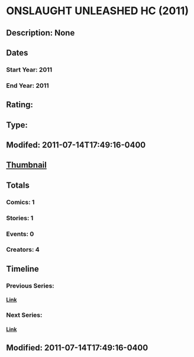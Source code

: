 # ONSLAUGHT UNLEASHED HC (2011)
## Description: None
## Dates
### Start Year: 2011
### End Year: 2011
## Rating: 
## Type: 
## Modifed: 2011-07-14T17:49:16-0400
## [Thumbnail](http://i.annihil.us/u/prod/marvel/i/mg/b/40/image_not_available.jpg)
## Totals
### Comics: 1
### Stories: 1
### Events: 0
### Creators: 4
## Timeline
### Previous Series: 
#### [Link]()
### Next Series: 
#### [Link]()
## Modified: 2011-07-14T17:49:16-0400